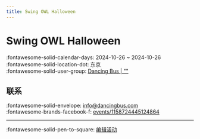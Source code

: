 ```yaml
---
title: Swing OWL Halloween
---
```


# Swing OWL Halloween 

:fontawesome-solid-calendar-days: 2024-10-26 ~ 2024-10-26  
:fontawesome-solid-location-dot: 东京  
:fontawesome-solid-user-group: [Dancing Bus | ""](https://swing.kids/ja_JP/dancing-bus)  


## 联系

:fontawesome-solid-envelope: <info@dancingbus.com>  
:fontawesome-brands-facebook-f: [events/1158724445124864](https://www.facebook.com/events/1158724445124864)  

---

:fontawesome-solid-pen-to-square: [编辑活动](https://github.com/swingdance/events/issues/new?assignees=&labels=update+event&projects=&template=03-update_entity.yml&title=Update%20Event%3A%20ja_JP%20%E2%80%A2%20Swing%20OWL%20Halloween&region=ja_JP&year=2024&id=swing-owl-halloween&name=Swing%20OWL%20Halloween&org_id=dancing-bus)
